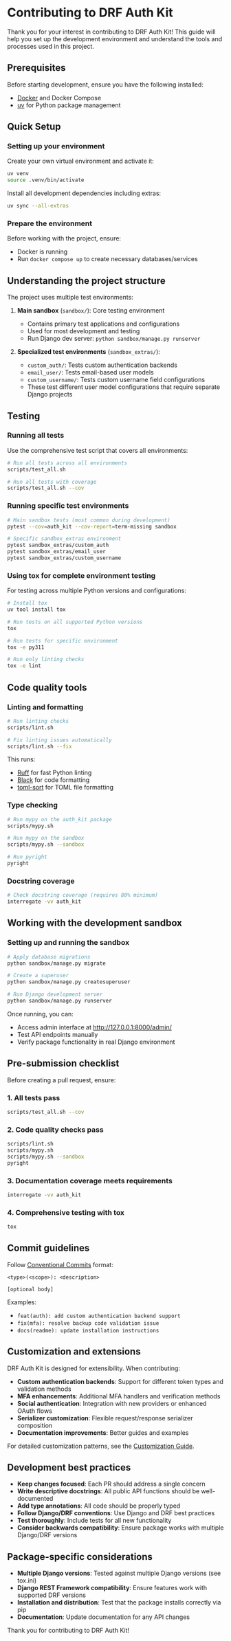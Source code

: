 # Contributing to DRF Auth Kit

Thank you for your interest in contributing to DRF Auth Kit! This guide will help you set up the
development environment and understand the tools and processes used in this project.

## Prerequisites

Before starting development, ensure you have the following installed:

- [Docker](https://docs.docker.com/get-docker/) and Docker Compose
- [uv](https://docs.astral.sh/uv/getting-started/installation/) for Python package management

## Quick Setup

### Setting up your environment

Create your own virtual environment and activate it:

```bash
uv venv
source .venv/bin/activate
```

Install all development dependencies including extras:
```bash
uv sync --all-extras
```

### Prepare the environment

Before working with the project, ensure:
- Docker is running
- Run `docker compose up` to create necessary databases/services

## Understanding the project structure

The project uses multiple test environments:

1. **Main sandbox** (`sandbox/`): Core testing environment
   - Contains primary test applications and configurations
   - Used for most development and testing
   - Run Django dev server: `python sandbox/manage.py runserver`

2. **Specialized test environments** (`sandbox_extras/`):
   - `custom_auth/`: Tests custom authentication backends
   - `email_user/`: Tests email-based user models
   - `custom_username/`: Tests custom username field configurations
   - These test different user model configurations that require separate Django projects

## Testing

### Running all tests

Use the comprehensive test script that covers all environments:

```bash
# Run all tests across all environments
scripts/test_all.sh

# Run all tests with coverage
scripts/test_all.sh --cov
```

### Running specific test environments

```bash
# Main sandbox tests (most common during development)
pytest --cov=auth_kit --cov-report=term-missing sandbox

# Specific sandbox_extras environment
pytest sandbox_extras/custom_auth
pytest sandbox_extras/email_user
pytest sandbox_extras/custom_username
```

### Using tox for complete environment testing

For testing across multiple Python versions and configurations:

```bash
# Install tox
uv tool install tox

# Run tests on all supported Python versions
tox

# Run tests for specific environment
tox -e py311

# Run only linting checks
tox -e lint
```

## Code quality tools

### Linting and formatting

```bash
# Run linting checks
scripts/lint.sh

# Fix linting issues automatically
scripts/lint.sh --fix
```

This runs:
- [Ruff](https://github.com/astral-sh/ruff) for fast Python linting
- [Black](https://github.com/psf/black) for code formatting
- [toml-sort](https://github.com/pappasam/toml-sort) for TOML file formatting

### Type checking

```bash
# Run mypy on the auth_kit package
scripts/mypy.sh

# Run mypy on the sandbox
scripts/mypy.sh --sandbox

# Run pyright
pyright
```

### Docstring coverage

```bash
# Check docstring coverage (requires 80% minimum)
interrogate -vv auth_kit
```

## Working with the development sandbox

### Setting up and running the sandbox

```bash
# Apply database migrations
python sandbox/manage.py migrate

# Create a superuser
python sandbox/manage.py createsuperuser

# Run Django development server
python sandbox/manage.py runserver
```

Once running, you can:
- Access admin interface at http://127.0.0.1:8000/admin/
- Test API endpoints manually
- Verify package functionality in real Django environment

## Pre-submission checklist

Before creating a pull request, ensure:

### 1. All tests pass
```bash
scripts/test_all.sh --cov
```

### 2. Code quality checks pass
```bash
scripts/lint.sh
scripts/mypy.sh
scripts/mypy.sh --sandbox
pyright
```

### 3. Documentation coverage meets requirements
```bash
interrogate -vv auth_kit
```

### 4. Comprehensive testing with tox
```bash
tox
```

## Commit guidelines

Follow [Conventional Commits](https://www.conventionalcommits.org/) format:

```
<type>(<scope>): <description>

[optional body]
```

Examples:
- `feat(auth): add custom authentication backend support`
- `fix(mfa): resolve backup code validation issue`
- `docs(readme): update installation instructions`

## Customization and extensions

DRF Auth Kit is designed for extensibility. When contributing:

- **Custom authentication backends**: Support for different token types and validation methods
- **MFA enhancements**: Additional MFA handlers and verification methods
- **Social authentication**: Integration with new providers or enhanced OAuth flows
- **Serializer customization**: Flexible request/response serializer composition
- **Documentation improvements**: Better guides and examples

For detailed customization patterns, see the [Customization Guide](docs/user-guides/customization.rst).

## Development best practices

- **Keep changes focused**: Each PR should address a single concern
- **Write descriptive docstrings**: All public API functions should be well-documented
- **Add type annotations**: All code should be properly typed
- **Follow Django/DRF conventions**: Use Django and DRF best practices
- **Test thoroughly**: Include tests for all new functionality
- **Consider backwards compatibility**: Ensure package works with multiple Django/DRF versions

## Package-specific considerations

- **Multiple Django versions**: Tested against multiple Django versions (see tox.ini)
- **Django REST Framework compatibility**: Ensure features work with supported DRF versions
- **Installation and distribution**: Test that the package installs correctly via pip
- **Documentation**: Update documentation for any API changes

Thank you for contributing to DRF Auth Kit!
